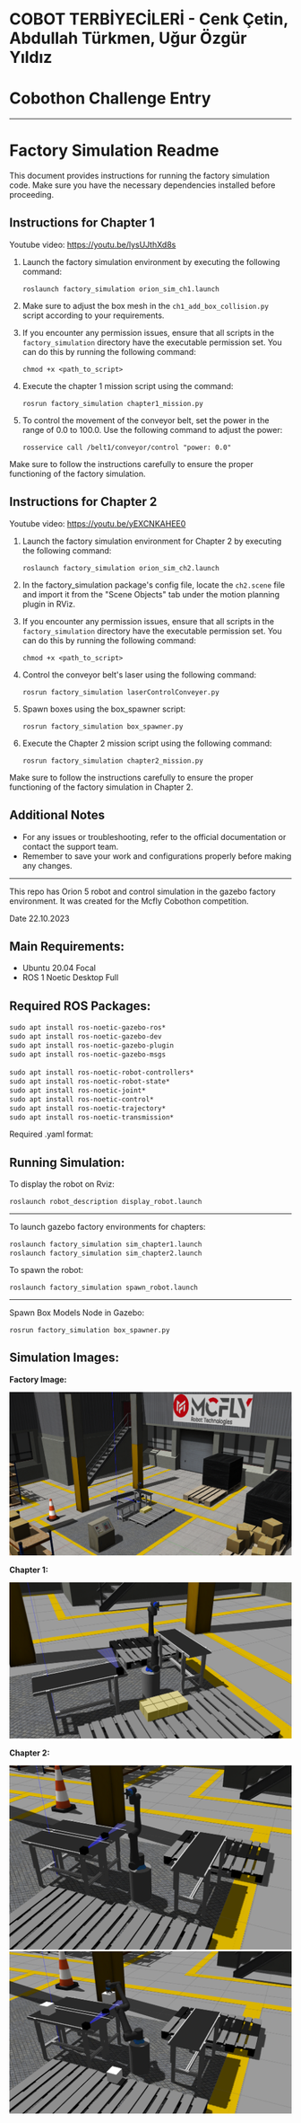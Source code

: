 # COBOT TERBİYECİLERİ - Cenk Çetin, Abdullah Türkmen, Uğur Özgür Yıldız
# Cobothon Challenge Entry
--------------------------------------------------------------------------
# Factory Simulation Readme

This document provides instructions for running the factory simulation code. Make sure you have the necessary dependencies installed before proceeding.

## Instructions for Chapter 1

Youtube video: https://youtu.be/lysUJthXd8s
1. Launch the factory simulation environment by executing the following command:

    ```
    roslaunch factory_simulation orion_sim_ch1.launch
    ```

2. Make sure to adjust the box mesh in the `ch1_add_box_collision.py` script according to your requirements.

3. If you encounter any permission issues, ensure that all scripts in the `factory_simulation` directory have the executable permission set. You can do this by running the following command:

    ```
    chmod +x <path_to_script>
    ```

4. Execute the chapter 1 mission script using the command:

    ```
    rosrun factory_simulation chapter1_mission.py
    ```

5. To control the movement of the conveyor belt, set the power in the range of 0.0 to 100.0. Use the following command to adjust the power:

    ```
    rosservice call /belt1/conveyor/control "power: 0.0"
    ```

Make sure to follow the instructions carefully to ensure the proper functioning of the factory simulation.


## Instructions for Chapter 2

Youtube video: https://youtu.be/yEXCNKAHEE0

1. Launch the factory simulation environment for Chapter 2 by executing the following command:

    ```
    roslaunch factory_simulation orion_sim_ch2.launch
    ```

2. In the factory_simulation package's config file, locate the `ch2.scene` file and import it from the "Scene Objects" tab under the motion planning plugin in RViz.

3. If you encounter any permission issues, ensure that all scripts in the `factory_simulation` directory have the executable permission set. You can do this by running the following command:

    ```
    chmod +x <path_to_script>
    ```

4. Control the conveyor belt's laser using the following command:

    ```
    rosrun factory_simulation laserControlConveyer.py
    ```

5. Spawn boxes using the box_spawner script:

    ```
    rosrun factory_simulation box_spawner.py
    ```

6. Execute the Chapter 2 mission script using the following command:

    ```
    rosrun factory_simulation chapter2_mission.py
    ```

Make sure to follow the instructions carefully to ensure the proper functioning of the factory simulation in Chapter 2.


## Additional Notes

- For any issues or troubleshooting, refer to the official documentation or contact the support team.
- Remember to save your work and configurations properly before making any changes.


-------------------------------------------------------------------------------------------------------------------------------------

This repo has Orion 5 robot and control simulation in the gazebo factory environment. It was created for the Mcfly Cobothon competition.

Date 22.10.2023

Main Requirements:
--
- Ubuntu 20.04 Focal
- ROS 1 Noetic Desktop Full

Required ROS Packages:
--
```
sudo apt install ros-noetic-gazebo-ros*
sudo apt install ros-noetic-gazebo-dev
sudo apt install ros-noetic-gazebo-plugin
sudo apt install ros-noetic-gazebo-msgs

sudo apt install ros-noetic-robot-controllers*
sudo apt install ros-noetic-robot-state*
sudo apt install ros-noetic-joint*
sudo apt install ros-noetic-control*
sudo apt install ros-noetic-trajectory*
sudo apt install ros-noetic-transmission*
```

Required .yaml format:


Running Simulation:
--

To display the robot on Rviz:
```
roslaunch robot_description display_robot.launch
```

----

To launch gazebo factory environments for chapters:
```
roslaunch factory_simulation sim_chapter1.launch
roslaunch factory_simulation sim_chapter2.launch
```

To spawn the robot:
```
roslaunch factory_simulation spawn_robot.launch
```

----

Spawn Box Models Node in Gazebo:
```
rosrun factory_simulation box_spawner.py
```

Simulation Images:
--
**Factory Image:**

![](images/factory_sim.png)

**Chapter 1:**

![](images/factory_robot_ch1.png)

**Chapter 2:**

![](images/pallet_new_ch2.png)
![](images/pallet2_new_ch2.png)
